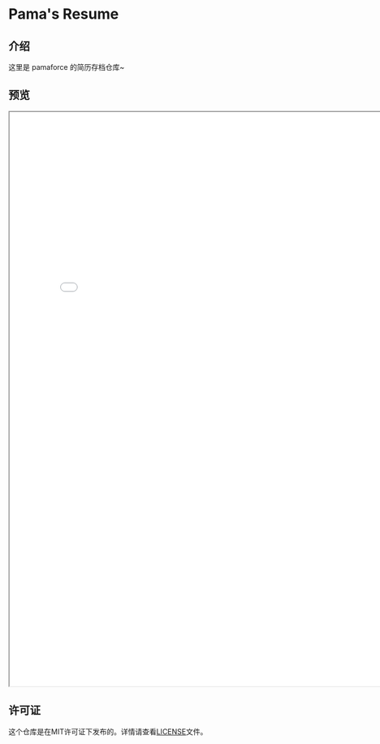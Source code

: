 # Pama's Resume

## 介绍
这里是 pamaforce 的简历存档仓库~

## 预览
<iframe src="resume.pdf" width="800" height="1131"></iframe>

## 许可证
这个仓库是在MIT许可证下发布的。详情请查看[LICENSE](LICENSE)文件。